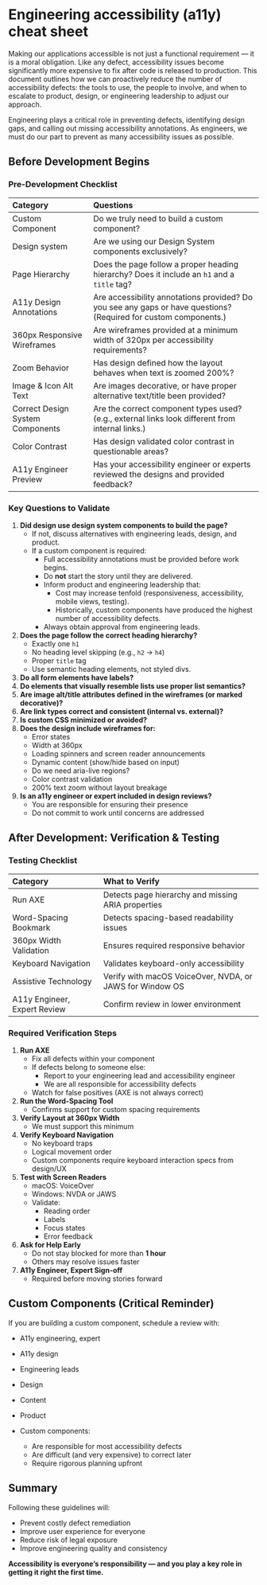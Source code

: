 # Engineering accessibility (a11y) cheat sheet

Making our applications accessible is not just a functional requirement — it is a moral obligation. Like any defect, 
accessibility issues become significantly more expensive to fix after code is released to production. This document 
outlines how we can proactively reduce the number of accessibility defects: the tools to use, the people to involve, 
and when to escalate to product, design, or engineering leadership to adjust our approach.

Engineering plays a critical role in preventing defects, identifying design gaps, and calling out missing accessibility 
annotations. As engineers, we must do our part to prevent as many accessibility issues as possible.

## Before Development Begins
### Pre-Development Checklist
| Category                         | Questions                                                                                                        |
|:---------------------------------|:-----------------------------------------------------------------------------------------------------------------|
| Custom Component                 | Do we truly need to build a custom component?                                                                    |
| Design system                    | Are we using our Design System components exclusively?                                                           |
| Page Hierarchy                   | Does the page follow a proper heading hierarchy? Does it include an `h1` and a `title` tag?                      |
| A11y Design Annotations          | Are accessibility annotations provided? Do you see any gaps or have questions? (Required for custom components.) |
| 360px Responsive Wireframes      | Are wireframes provided at a minimum width of 320px per accessibility requirements?                              |
| Zoom Behavior                    | Has design defined how the layout behaves when text is zoomed 200%?                                              |
| Image & Icon Alt Text            | Are images decorative, or have proper alternative text/title been provided?                                      |
| Correct Design System Components | Are the correct component types used? (e.g., external links look different from internal links.)                 |
| Color Contrast                   | Has design validated color contrast in questionable areas?                                                       |
| A11y Engineer Preview            | Has your accessibility engineer or experts reviewed the designs and provided feedback?                           |

### Key Questions to Validate
1. **Did design use design system components to build the page?**
   - If not, discuss alternatives with engineering leads, design, and product.
   - If a custom component is required:
     - Full accessibility annotations must be provided before work begins.
     - Do **not** start the story until they are delivered.
     - Inform product and engineering leadership that:
       - Cost may increase tenfold (responsiveness, accessibility, mobile views, testing).
       - Historically, custom components have produced the highest number of accessibility defects.
     - Always obtain approval from engineering leads.
2. **Does the page follow the correct heading hierarchy?**
   - Exactly one `h1`
   - No heading level skipping (e.g., `h2` → `h4`)
   - Proper `title` tag
   - Use semantic heading elements, not styled divs.
3. **Do all form elements have labels?**
4. **Do elements that visually resemble lists use proper list semantics?**
5. **Are image alt/title attributes defined in the wireframes (or marked decorative)?**
6. **Are link types correct and consistent (internal vs. external)?**
7. **Is custom CSS minimized or avoided?**
8. **Does the design include wireframes for:**
   - Error states
   - Width at 360px
   - Loading spinners and screen reader announcements
   - Dynamic content (show/hide based on input)
   - Do we need aria-live regions?
   - Color contrast validation
   - 200% text zoom without layout breakage
9. **Is an a11y engineer or expert included in design reviews?**
   - You are responsible for ensuring their presence
   - Do not commit to work until concerns are addressed

## After Development: Verification & Testing
### Testing Checklist
| Category                     | What to Verify                                           |
|:-----------------------------|:---------------------------------------------------------|
| Run AXE                      | Detects page hierarchy and missing ARIA properties       |
| Word-Spacing Bookmark        | Detects spacing-based readability issues                 |
| 360px Width Validation       | Ensures required responsive behavior                     |
| Keyboard Navigation          | Validates keyboard-only accessibility                    |
| Assistive Technology         | Verify with macOS VoiceOver, NVDA, or JAWS for Window OS |
| A11y Engineer, Expert Review | Confirm review in lower environment                      | 

### Required Verification Steps
1. **Run AXE**
   - Fix all defects within your component
   - If defects belong to someone else:
     - Report to your engineering lead and accessibility engineer
     - We are all responsible for accessibility defects
   - Watch for false positives (AXE is not always correct)
2. **Run the Word-Spacing Tool**
   - Confirms support for custom spacing requirements
3. **Verify Layout at 360px Width**
   - We must support this minimum
4. **Verify Keyboard Navigation**
   - No keyboard traps
   - Logical movement order
   - Custom components require keyboard interaction specs from design/UX
5. **Test with Screen Readers**
   - macOS: VoiceOver
   - Windows: NVDA or JAWS
   - Validate:
     - Reading order
     - Labels
     - Focus states
     - Error feedback
6. **Ask for Help Early**
   - Do not stay blocked for more than **1 hour**
   - Others may resolve issues faster
7. **A11y Engineer, Expert Sign-off**
   - Required before moving stories forward

## Custom Components (Critical Reminder)
If you are building a custom component, schedule a review with:
- A11y engineering, expert
- A11y design
- Engineering leads
- Design
- Content
- Product

- Custom components:
  - Are responsible for most accessibility defects
  - Are difficult (and very expensive) to correct later
  - Require rigorous planning upfront

## Summary
Following these guidelines will:
- Prevent costly defect remediation
- Improve user experience for everyone
- Reduce risk of legal exposure
- Improve engineering quality and consistency

**Accessibility is everyone’s responsibility — and you play a key role in getting it right the first time.**
